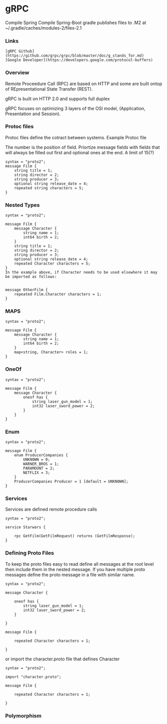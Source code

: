 # gRPC

Compile Spring
Compile Spring-Boot
gradle publishes files to .M2 at ~/.gradle/caches/modules-2/files-2.1

### Links
```
[gRPC Github](https://github.com/grpc/grpc/blob/master/doc/g_stands_for.md)  
[Google Developer](https://developers.google.com/protocol-buffers)
```

### Overview
Remote Proceedure Call (RPC) are based on HTTP and some are built ontop of
REpresentational State Transfer (REST).

gRPC is built on HTTP 2.0 and supports full duplex


gRPC focuses on optimizing 3 layers of the OSI model, (Application,
Presentation and Session).


### Protoc files
Protoc files define the cotract between systems.
Example Protoc file

The number is the position of field.  Priortize message fields with fields that
will always be filled out first and optional ones at the end.  A limit of 15(?)

```
syntax = "proto2";
message Film {
    string title = 1;
    string director = 2;
    string producer = 3;
    optional string release_date = 4;
    repeated string characters = 5;
}
```

### Nested Types
```
syntax = "proto2";

message Film {
    message Character {
        string name = 1;
        int64 birth = 2;
    }
    string title = 1;
    string director = 2;
    string producer = 3;
    optional string release_date = 4;
    repeated Character characters = 5;
}
In the example above, if Character needs to be used elsewhere it may be imported as follows:


message OtherFilm {
    repeated Film.Character characters = 1;
}
```

### MAPS

```
syntax = "proto2";

message Film {
    message Character {
        string name = 1;
        int64 birth = 2;
    }
    map<string, Character> roles = 1;
}
```


### OneOf
```
syntax = "proto2";

message Film {
    message Character {
        oneof has {
            string laser_gun_model = 1;
            int32 laser_sword_power = 2;
        }
    }
}
```


### Enum
```
syntax = "proto2";

message Film {
    enum ProducerCompanies {
        UNKNOWN = 0;
        WARNER_BROS = 1;
        PARAMOUNT = 2;
        NETFLIX = 3;
    }
    ProducerCompanies Producer = 1 [default = UNKNOWN];
}
```
### Services
Services are defined remote procedure calls

```
syntax = "proto2";

service Starwars {

    rpc GetFilm(GetFilmRequest) returns (GetFilmResponse);
}
```

### Defining Proto Files
To keep the proto files easy to read define all messages at the root level then include them
in the nested message.  If you have multiple proto messages define the proto message in a
file with similar name.

```
syntax = "proto2";

message Character {

    oneof has {
        string laser_gun_model = 1;
        int32 laser_sword_power = 2;
    }

}

message Film {

    repeated Character characters = 1;

}
```
or import the character.proto file that defines Character

```
syntax = "proto2";

import "character.proto";

message Film {

    repeated Character characters = 1;

}

```

### Polymorphism
